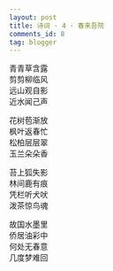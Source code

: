```yaml
---
layout: post
title: 诗词 · 4 · 春来吾院
comments_id: 8
tag: blogger
---
```


青青草含露<br />
剪剪柳临风<br />
远山观自影<br />
近水闻己声

花树苞渐放<br />
枫叶返春忙<br />
松柏层层翠<br />
玉兰朵朵香

苔上狐失影<br />
林间鹿有痕<br />
凭栏听犬吠<br />
泼茶惊鸟魂

故国水墨里<br />
侨居油彩中<br />
何处无春意<br />
几度梦难回
